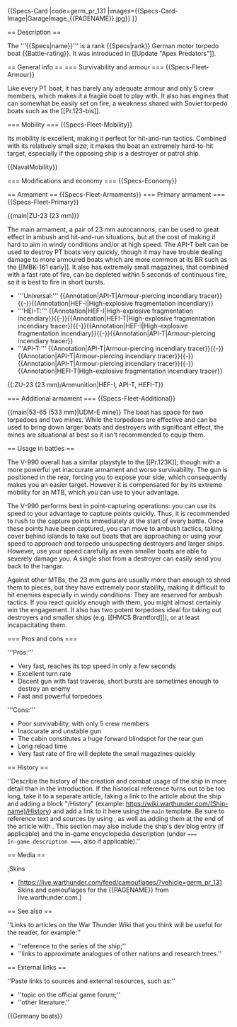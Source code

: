{{Specs-Card
|code=germ_pr_131
|images={{Specs-Card-Image|GarageImage_{{PAGENAME}}.jpg}}
}}

== Description ==
<!-- ''In the first part of the description, cover the history of the ship's creation and military application. In the second part, tell the reader about using this ship in the game. Add a screenshot: if a beginner player has a hard time remembering vehicles by name, a picture will help them identify the ship in question.'' -->
The '''{{Specs|name}}''' is a rank {{Specs|rank}} German motor torpedo boat {{Battle-rating}}. It was introduced in [[Update "Apex Predators"]].

== General info ==
=== Survivability and armour ===
{{Specs-Fleet-Armour}}
<!-- ''Talk about the vehicle's armour. Note the most well-defended and most vulnerable zones, e.g. the ammo magazine. Evaluate the composition of components and assemblies responsible for movement and manoeuvrability. Evaluate the survivability of the primary and secondary armaments separately. Don't forget to mention the size of the crew, which plays an important role in fleet mechanics. Save tips on preserving survivability for the "Usage in battles" section. If necessary, use a graphical template to show the most well-protected or most vulnerable points in the armour.'' -->
Like every PT boat, it has barely any adequate armour and only 5 crew members, which makes it a fragile boat to play with. It also has engines that can somewhat be easily set on fire, a weakness shared with Soviet torpedo boats such as the [[Pr.123-bis]].

=== Mobility ===
{{Specs-Fleet-Mobility}}
<!-- ''Write about the ship's mobility. Evaluate its power and manoeuvrability, rudder rerouting speed, stopping speed at full tilt, with its maximum forward and reverse speed.'' -->
Its mobility is excellent, making it perfect for hit-and-run tactics. Combined with its relatively small size, it makes the boat an extremely hard-to-hit target, especially if the opposing ship is a destroyer or patrol ship.

{{NavalMobility}}

=== Modifications and economy ===
{{Specs-Economy}}

== Armament ==
{{Specs-Fleet-Armaments}}
=== Primary armament ===
{{Specs-Fleet-Primary}}
<!-- ''Provide information about the characteristics of the primary armament. Evaluate their efficacy in battle based on their reload speed, ballistics and the capacity of their shells. Add a link to the main article about the weapon: <code><nowiki>{{main|Weapon name (calibre)}}</nowiki></code>. Broadly describe the ammunition available for the primary armament, and provide recommendations on how to use it and which ammunition to choose.'' -->
{{main|ZU-23 (23 mm)}}

The main armament, a pair of 23 mm autocannons, can be used to great effect in ambush and hit-and-run situations, but at the cost of making it hard to aim in windy conditions and/or at high speed. The API-T belt can be used to destroy PT boats very quickly, though it may have trouble dealing damage to more armoured boats which are more common at its BR such as the [[MBK-161 early]]. It also has extremely small magazines, that combined with a fast rate of fire, can be depleted within 5 seconds of continuous fire, so it is best to fire in short bursts.

* '''Universal:''' {{Annotation|API-T|Armour-piercing incendiary tracer}}{{-}}{{Annotation|HEF-I|High-explosive fragmentation incendiary}}
* '''HEI-T:''' {{Annotation|HEF-I|High-explosive fragmentation incendiary}}{{-}}{{Annotation|HEFI-T|High-explosive fragmentation incendiary tracer}}{{-}}{{Annotation|HEF-I|High-explosive fragmentation incendiary}}{{-}}{{Annotation|API-T|Armour-piercing incendiary tracer}}
* '''API-T:''' {{Annotation|API-T|Armour-piercing incendiary tracer}}{{-}}{{Annotation|API-T|Armour-piercing incendiary tracer}}{{-}}{{Annotation|API-T|Armour-piercing incendiary tracer}}{{-}}{{Annotation|HEFI-T|High-explosive fragmentation incendiary tracer}}

{{:ZU-23 (23 mm)/Ammunition|HEF-I, API-T, HEFI-T}}

=== Additional armament ===
{{Specs-Fleet-Additional}}
<!-- ''Describe the available additional armaments of the ship: depth charges, mines, torpedoes. Talk about their positions, available ammunition and launch features such as dead zones of torpedoes. If there is no additional armament, remove this section.'' -->
{{main|53-65 (533 mm)|UDM-E mine}}
The boat has space for two torpedoes and two mines. While the torpedoes are effective and can be used to bring down larger boats and destroyers with significant effect, the mines are situational at best so it isn't recommended to equip them.

== Usage in battles ==
<!-- ''Describe the technique of using this ship, the characteristics of her use in a team and tips on strategy. Abstain from writing an entire guide – don't try to provide a single point of view, but give the reader food for thought. Talk about the most dangerous opponents for this vehicle and provide recommendations on fighting them. If necessary, note the specifics of playing with this vehicle in various modes (AB, RB, SB).'' -->

The V-990 overall has a similar playstyle to the [[Pr.123K]]; though with a more powerful yet inaccurate armament and worse survivability. The gun is positioned in the rear, forcing you to expose your side, which consequently makes you an easier target. However it is compensated for by its extreme mobility for an MTB, which you can use to your advantage.

The V-990 performs best in point-capturing operations: you can use its speed to your advantage to capture points quickly. Thus, it is recommended to rush to the capture points immediately at the start of every battle. Once these points have been captured, you can move to ambush tactics, taking cover behind islands to take out boats that are approaching or using your speed to approach and torpedo unsuspecting destroyers and larger ships. However, use your speed carefully as even smaller boats are able to severely damage you. A single shot from a destroyer can easily send you back to the hangar.

Against other MTBs, the 23 mm guns are usually more than enough to shred them to pieces, but they have extremely poor stability, making it difficult to hit enemies especially in windy conditions: They are reserved for ambush tactics. If you react quickly enough with them, you might almost certainly win the engagement. It also has two potent torpedoes ideal for taking out destroyers and smaller ships (e.g. [[HMCS Brantford]]), or at least incapacitating them.

=== Pros and cons ===
<!-- ''Summarise and briefly evaluate the vehicle in terms of its characteristics and combat effectiveness. Mark its pros and cons in the bulleted list. Try not to use more than 6 points for each of the characteristics. Avoid using categorical definitions such as "bad", "good" and the like - use substitutions with softer forms such as "inadequate" and "effective".'' -->

'''Pros:'''

* Very fast, reaches its top speed in only a few seconds
* Excellent turn rate
* Decent gun with fast traverse, short bursts are sometimes enough to destroy an enemy
* Fast and powerful torpedoes

'''Cons:'''

* Poor survivability, with only 5 crew members
* Inaccurate and unstable gun
* The cabin constitutes a huge forward blindspot for the rear gun 
* Long reload time
* Very fast rate of fire will deplete the small magazines quickly

== History ==
<!-- ''Describe the history of the creation and combat usage of the ship in more detail than in the introduction. If the historical reference turns out to be too long, take it to a separate article, taking a link to the article about the ship and adding a block "/History" (example: <nowiki>https://wiki.warthunder.com/(Ship-name)/History</nowiki>) and add a link to it here using the <code>main</code> template. Be sure to reference text and sources by using <code><nowiki><ref></ref></nowiki></code>, as well as adding them at the end of the article with <code><nowiki><references /></nowiki></code>. This section may also include the ship's dev blog entry (if applicable) and the in-game encyclopedia description (under <code><nowiki>=== In-game description ===</nowiki></code>, also if applicable).'' -->
''Describe the history of the creation and combat usage of the ship in more detail than in the introduction. If the historical reference turns out to be too long, take it to a separate article, taking a link to the article about the ship and adding a block "/History" (example: <nowiki>https://wiki.warthunder.com/(Ship-name)/History</nowiki>) and add a link to it here using the <code>main</code> template. Be sure to reference text and sources by using <code><nowiki><ref></ref></nowiki></code>, as well as adding them at the end of the article with <code><nowiki><references /></nowiki></code>. This section may also include the ship's dev blog entry (if applicable) and the in-game encyclopedia description (under <code><nowiki>=== In-game description ===</nowiki></code>, also if applicable).''

== Media ==
<!-- ''Excellent additions to the article would be video guides, screenshots from the game, and photos.'' -->

;Skins

* [https://live.warthunder.com/feed/camouflages/?vehicle=germ_pr_131 Skins and camouflages for the {{PAGENAME}} from live.warthunder.com.]

== See also ==
<!-- ''Links to articles on the War Thunder Wiki that you think will be useful for the reader, for example:''
* ''reference to the series of the ship;''
* ''links to approximate analogues of other nations and research trees.'' -->
''Links to articles on the War Thunder Wiki that you think will be useful for the reader, for example:''

* ''reference to the series of the ship;''
* ''links to approximate analogues of other nations and research trees.''

== External links ==
<!-- ''Paste links to sources and external resources, such as:''
* ''topic on the official game forum;''
* ''other literature.'' -->
''Paste links to sources and external resources, such as:''

* ''topic on the official game forum;''
* ''other literature.''

{{Germany boats}}